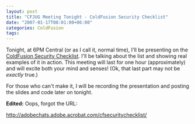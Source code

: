 ```yaml
---
layout: post
title: "CFJUG Meeting Tonight - ColdFusion Security Checklist"
date: "2007-01-17T08:01:00+06:00"
categories: ColdFusion 
tags: 
---
```


Tonight, at 6PM Central (or as I call it, normal time), I'll be presenting on the <a href="http://ray.camdenfamily.com/coldfusionsecuritychecklist.cfm">ColdFusion Security Checklist</a>. I'll be talking about the list and showing real examples of it in action. This meeting will last for one hour (approximately) and will excite both your mind and senses! (Ok, that last part may not be <i>exactly</i> true.)

For those who can't make it, I will be recording the presentation and posting the slides and code later on tonight.

<b>Edited:</b> Oops, forgot the URL:

<a href="http://adobechats.adobe.acrobat.com/cfsecuritychecklist/">http://adobechats.adobe.acrobat.com/cfsecuritychecklist/</a>